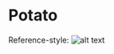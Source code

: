 Potato
======

Reference-style: 
![alt text][logo]

[logo]: https://github.com/Paul-frc/test-potato/raw/master/src/common/images/icon48.png "Logo Title Text 2"